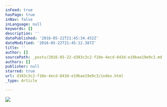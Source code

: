 ```yaml
---
inFeed: true
hasPage: true
inNav: false
inLanguage: null
keywords: []
description: ''
datePublished: '2016-05-22T21:45:34.452Z'
dateModified: '2016-05-22T21:45:12.387Z'
title: ''
author: []
sourcePath: _posts/2016-05-22-d383c3c2-f10e-4ecd-843d-e19bae19e9c3.md
authors: []
publisher: null
starred: true
url: d383c3c2-f10e-4ecd-843d-e19bae19e9c3/index.html
_type: Article

---
```

![](https://the-grid-user-content.s3-us-west-2.amazonaws.com/c8d43c77-40da-444a-8f81-780f708ab086.png)